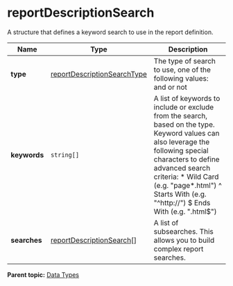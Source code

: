 # reportDescriptionSearch

A structure that defines a keyword search to use in the report definition.

|Name|Type|Description|
|----|----|-----------|
| **type** | [reportDescriptionSearchType](r_reportDescriptionSearchType.md#) | The type of search to use, one of the following values: and or not |
| **keywords** | `string[]` | A list of keywords to include or exclude from the search, based on the type. Keyword values can also leverage the following special characters to define advanced search criteria: \* Wild Card \(e.g. "page\*.html"\) ^ Starts With \(e.g. "^http://"\) $ Ends With \(e.g. ".html$"\) |
| **searches** | [reportDescriptionSearch](r_reportDescriptionSearch.md#)[] |A list of subsearches. This allows you to build complex report searches.|

**Parent topic:** [Data Types](../data_types/datatypes.md)

